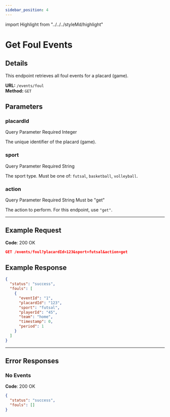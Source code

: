 ```yaml
---
sidebar_position: 4
---
```

import Highlight from "../../../styleMd/highlight"

# Get Foul Events

## Details

This endpoint retrieves all foul events for a placard (game).

**URL:** `/events/foul`  
**Method:** `GET`  

## Parameters

### placardId
<Highlight level="info">Query Parameter</Highlight>
<Highlight level="danger">Required</Highlight>
<Highlight level="note">Integer</Highlight>

The unique identifier of the placard (game).

### sport
<Highlight level="info">Query Parameter</Highlight>
<Highlight level="danger">Required</Highlight>
<Highlight level="note">String</Highlight>

The sport type. Must be one of: `futsal`, `basketball`, `volleyball`.

### action
<Highlight level="info">Query Parameter</Highlight>
<Highlight level="danger">Required</Highlight>
<Highlight level="note">String</Highlight>
<Highlight level="caution" inline>Must be "get"</Highlight>

The action to perform. For this endpoint, use `"get"`.

---

## Example Request

**Code**: <Highlight level="success" inline>200 OK</Highlight>

```json
GET /events/foul?placardId=123&sport=futsal&action=get
```

## Example Response

```json
{
  "status": "success",
  "fouls": [
    {
      "eventId": "1",
      "placardId": "123",
      "sport": "futsal",
      "playerId": "45",
      "team": "home",
      "timestamp": 0,
      "period": 1
    }
  ]
}
```

---

## Error Responses

### No Events

**Code**: <Highlight level="success" inline>200 OK</Highlight>

```json
{
  "status": "success",
  "fouls": []
}
```